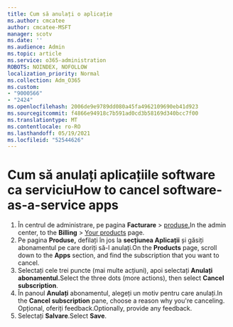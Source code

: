 ```yaml
---
title: Cum să anulați o aplicație
ms.author: cmcatee
author: cmcatee-MSFT
manager: scotv
ms.date: ''
ms.audience: Admin
ms.topic: article
ms.service: o365-administration
ROBOTS: NOINDEX, NOFOLLOW
localization_priority: Normal
ms.collection: Adm_O365
ms.custom:
- "9000566"
- "2424"
ms.openlocfilehash: 2006de9e9789dd080a45fa4962109690eb41d923
ms.sourcegitcommit: f4866e94918c7b591ad0cd3b58169d340bcc7f00
ms.translationtype: MT
ms.contentlocale: ro-RO
ms.lasthandoff: 05/19/2021
ms.locfileid: "52544626"
---
```

# <a name="how-to-cancel-software-as-a-service-apps"></a><span data-ttu-id="b5dff-102">Cum să anulați aplicațiile software ca serviciu</span><span class="sxs-lookup"><span data-stu-id="b5dff-102">How to cancel software-as-a-service apps</span></span>

1. <span data-ttu-id="b5dff-103">În centrul de administrare, pe pagina **Facturare**  >  [produse.](https://go.microsoft.com/fwlink/p/?linkid=842054)</span><span class="sxs-lookup"><span data-stu-id="b5dff-103">In the admin center, to the **Billing** > [Your products](https://go.microsoft.com/fwlink/p/?linkid=842054) page.</span></span>
2. <span data-ttu-id="b5dff-104">Pe pagina **Produse,** defilați în jos la **secțiunea Aplicații** și găsiți abonamentul pe care doriți să-l anulați.</span><span class="sxs-lookup"><span data-stu-id="b5dff-104">On the **Products** page, scroll down to the **Apps** section, and find the subscription that you want to cancel.</span></span> 
3. <span data-ttu-id="b5dff-105">Selectați cele trei puncte (mai multe acțiuni), apoi selectați **Anulați abonamentul.**</span><span class="sxs-lookup"><span data-stu-id="b5dff-105">Select the three dots (more actions), then select **Cancel subscription**.</span></span>
4. <span data-ttu-id="b5dff-106">În panoul **Anulați** abonamentul, alegeți un motiv pentru care anulați.</span><span class="sxs-lookup"><span data-stu-id="b5dff-106">In the **Cancel subscription** pane, choose a reason why you're canceling.</span></span> <span data-ttu-id="b5dff-107">Opțional, oferiți feedback.</span><span class="sxs-lookup"><span data-stu-id="b5dff-107">Optionally, provide any feedback.</span></span>
5. <span data-ttu-id="b5dff-108">Selectați **Salvare**.</span><span class="sxs-lookup"><span data-stu-id="b5dff-108">Select **Save**.</span></span>
